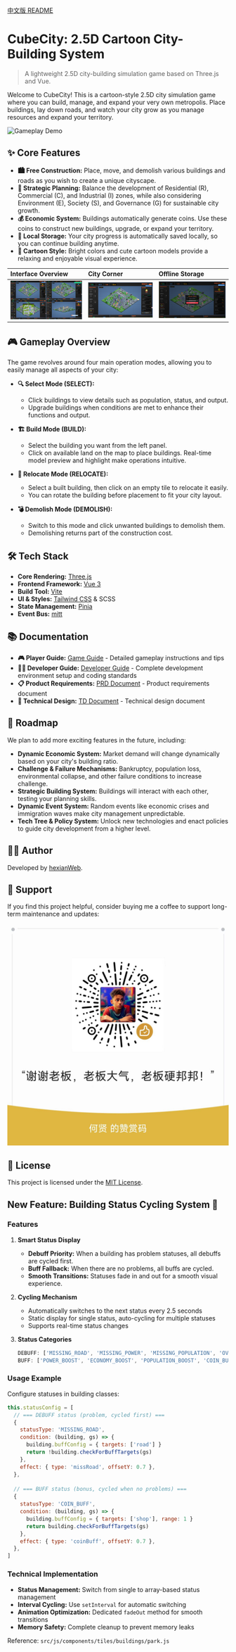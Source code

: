 [中文版 README](./README.md)

# CubeCity: 2.5D Cartoon City-Building System

> A lightweight 2.5D city-building simulation game based on Three.js and Vue.

Welcome to CubeCity! This is a cartoon-style 2.5D city simulation game where you can build, manage, and expand your very own metropolis. Place buildings, lay down roads, and watch your city grow as you manage resources and expand your territory.

![Gameplay Demo](README/游玩时动图.gif)

## ✨ Core Features

*   **🏙️ Free Construction:** Place, move, and demolish various buildings and roads as you wish to create a unique cityscape.
*   **🧩 Strategic Planning:** Balance the development of Residential (R), Commercial (C), and Industrial (I) zones, while also considering Environment (E), Society (S), and Governance (G) for sustainable city growth.
*   **💰 Economic System:** Buildings automatically generate coins. Use these coins to construct new buildings, upgrade, or expand your territory.
*   **💾 Local Storage:** Your city progress is automatically saved locally, so you can continue building anytime.
*   **🎨 Cartoon Style:** Bright colors and cute cartoon models provide a relaxing and enjoyable visual experience.

| Interface Overview                             | City Corner                                   | Offline Storage                               |
| :--------------------------------------------- | :--------------------------------------------- | :------------------------------------------- |
| ![Interface Overview](README/界面总览.png) | ![A corner of the city](README/随意把玩城市.png) | ![Offline Storage](README/离线存储.png) |

## 🎮 Gameplay Overview

The game revolves around four main operation modes, allowing you to easily manage all aspects of your city:

*   **🔍 Select Mode (SELECT):**
    *   Click buildings to view details such as population, status, and output.
    *   Upgrade buildings when conditions are met to enhance their functions and output.

*   **🏗️ Build Mode (BUILD):**
    *   Select the building you want from the left panel.
    *   Click on available land on the map to place buildings. Real-time model preview and highlight make operations intuitive.

*   **🚚 Relocate Mode (RELOCATE):**
    *   Select a built building, then click on an empty tile to relocate it easily.
    *   You can rotate the building before placement to fit your city layout.

*   **💣 Demolish Mode (DEMOLISH):**
    *   Switch to this mode and click unwanted buildings to demolish them.
    *   Demolishing returns part of the construction cost.

## 🛠️ Tech Stack

*   **Core Rendering:** [Three.js](https://threejs.org/)
*   **Frontend Framework:** [Vue 3](https://vuejs.org/)
*   **Build Tool:** [Vite](https://vitejs.dev/)
*   **UI & Styles:** [Tailwind CSS](https://tailwindcss.com/) & SCSS
*   **State Management:** [Pinia](https://pinia.vuejs.org/)
*   **Event Bus:** [mitt](https://github.com/developit/mitt)

## 📚 Documentation

*   **🎮 Player Guide:** [Game Guide](./docs/新手指南.md) - Detailed gameplay instructions and tips
*   **👨‍💻 Developer Guide:** [Developer Guide](./docs/新手开发指南.md) - Complete development environment setup and coding standards
*   **📋 Product Requirements:** [PRD Document](./docs/PRD.md) - Product requirements document
*   **🔧 Technical Design:** [TD Document](./docs/TD.md) - Technical design document

## 🚀 Roadmap

We plan to add more exciting features in the future, including:

*   **Dynamic Economic System:** Market demand will change dynamically based on your city's building ratio.
*   **Challenge & Failure Mechanisms:** Bankruptcy, population loss, environmental collapse, and other failure conditions to increase challenge.
*   **Strategic Building System:** Buildings will interact with each other, testing your planning skills.
*   **Dynamic Event System:** Random events like economic crises and immigration waves make city management unpredictable.
*   **Tech Tree & Policy System:** Unlock new technologies and enact policies to guide city development from a higher level.

## 🧑‍💻 Author

Developed by [hexianWeb](https://github.com/hexianWeb).

## 💖 Support

If you find this project helpful, consider buying me a coffee to support long-term maintenance and updates:

![Sponsor QR](README/coffe.jpg)

## 📄 License

This project is licensed under the [MIT License](LICENSE).

## New Feature: Building Status Cycling System 🔄

### Features

1. **Smart Status Display**
   - **Debuff Priority:** When a building has problem statuses, all debuffs are cycled first.
   - **Buff Fallback:** When there are no problems, all buffs are cycled.
   - **Smooth Transitions:** Statuses fade in and out for a smooth visual experience.

2. **Cycling Mechanism**
   - Automatically switches to the next status every 2.5 seconds
   - Static display for single status, auto-cycling for multiple statuses
   - Supports real-time status changes

3. **Status Categories**
   ```javascript
   DEBUFF: ['MISSING_ROAD', 'MISSING_POWER', 'MISSING_POPULATION', 'OVER_POPULATION', 'MISSING_POLLUTION']
   BUFF: ['POWER_BOOST', 'ECONOMY_BOOST', 'POPULATION_BOOST', 'COIN_BUFF', 'HUMAN_BUFF', 'UPGRADE']
   ```

### Usage Example

Configure statuses in building classes:

```javascript
this.statusConfig = [
  // === DEBUFF status (problem, cycled first) ===
  {
    statusType: 'MISSING_ROAD',
    condition: (building, gs) => {
      building.buffConfig = { targets: ['road'] }
      return !building.checkForBuffTargets(gs)
    },
    effect: { type: 'missRoad', offsetY: 0.7 },
  },

  // === BUFF status (bonus, cycled when no problems) ===
  {
    statusType: 'COIN_BUFF',
    condition: (building, gs) => {
      building.buffConfig = { targets: ['shop'], range: 1 }
      return building.checkForBuffTargets(gs)
    },
    effect: { type: 'coinBuff', offsetY: 0.7 },
  },
]
```

### Technical Implementation

- **Status Management:** Switch from single to array-based status management
- **Interval Cycling:** Use `setInterval` for automatic switching
- **Animation Optimization:** Dedicated `fadeOut` method for smooth transitions
- **Memory Safety:** Complete cleanup to prevent memory leaks

Reference: `src/js/components/tiles/buildings/park.js`
